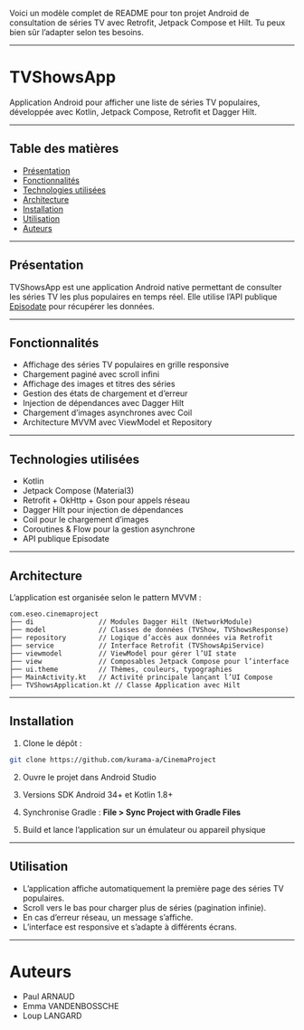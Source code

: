 Voici un modèle complet de README pour ton projet Android de consultation de séries TV avec Retrofit, Jetpack Compose et Hilt. Tu peux bien sûr l’adapter selon tes besoins.

---

# TVShowsApp

Application Android pour afficher une liste de séries TV populaires, développée avec Kotlin, Jetpack Compose, Retrofit et Dagger Hilt.

---

## Table des matières

* [Présentation](#présentation)
* [Fonctionnalités](#fonctionnalités)
* [Technologies utilisées](#technologies-utilisées)
* [Architecture](#architecture)
* [Installation](#installation)
* [Utilisation](#utilisation)
* [Auteurs](#auteurs)

---

## Présentation

TVShowsApp est une application Android native permettant de consulter les séries TV les plus populaires en temps réel.
Elle utilise l’API publique [Episodate](https://www.episodate.com/api) pour récupérer les données.

---

## Fonctionnalités

* Affichage des séries TV populaires en grille responsive
* Chargement paginé avec scroll infini
* Affichage des images et titres des séries
* Gestion des états de chargement et d’erreur
* Injection de dépendances avec Dagger Hilt
* Chargement d’images asynchrones avec Coil
* Architecture MVVM avec ViewModel et Repository

---

## Technologies utilisées

* Kotlin
* Jetpack Compose (Material3)
* Retrofit + OkHttp + Gson pour appels réseau
* Dagger Hilt pour injection de dépendances
* Coil pour le chargement d’images
* Coroutines & Flow pour la gestion asynchrone
* API publique Episodate

---

## Architecture

L’application est organisée selon le pattern MVVM :

```
com.eseo.cinemaproject
├── di                // Modules Dagger Hilt (NetworkModule)
├── model             // Classes de données (TVShow, TVShowsResponse)
├── repository        // Logique d’accès aux données via Retrofit
├── service           // Interface Retrofit (TVShowsApiService)
├── viewmodel         // ViewModel pour gérer l’UI state
├── view              // Composables Jetpack Compose pour l’interface
├── ui.theme          // Thèmes, couleurs, typographies
├── MainActivity.kt   // Activité principale lançant l’UI Compose
├── TVShowsApplication.kt // Classe Application avec Hilt
```

---

## Installation

1. Clone le dépôt :

```bash
git clone https://github.com/kurama-a/CinemaProject
```

2. Ouvre le projet dans Android Studio

3. Versions SDK Android 34+ et Kotlin 1.8+

4. Synchronise Gradle :
   **File > Sync Project with Gradle Files**

5. Build et lance l’application sur un émulateur ou appareil physique

---

## Utilisation

* L’application affiche automatiquement la première page des séries TV populaires.
* Scroll vers le bas pour charger plus de séries (pagination infinie).
* En cas d’erreur réseau, un message s’affiche.
* L’interface est responsive et s’adapte à différents écrans.

---

# Auteurs

- Paul ARNAUD
- Emma VANDENBOSSCHE
- Loup LANGARD

